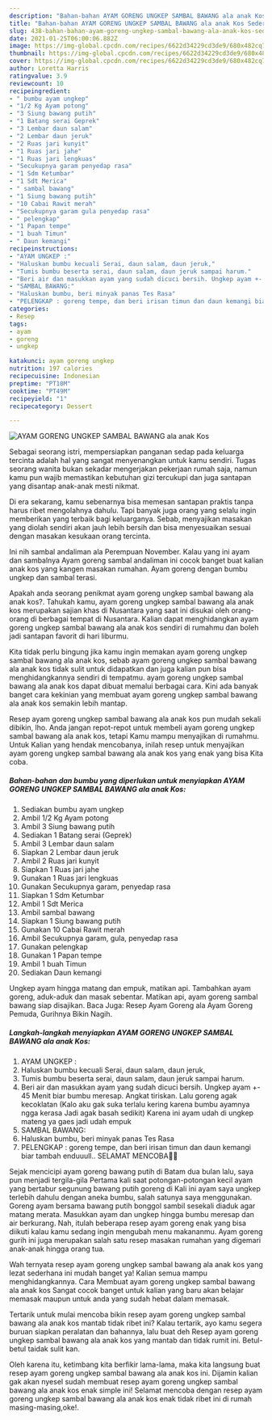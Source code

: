 ```yaml
---
description: "Bahan-bahan AYAM GORENG UNGKEP SAMBAL BAWANG ala anak Kos Sederhana dan Mudah Dibuat"
title: "Bahan-bahan AYAM GORENG UNGKEP SAMBAL BAWANG ala anak Kos Sederhana dan Mudah Dibuat"
slug: 438-bahan-bahan-ayam-goreng-ungkep-sambal-bawang-ala-anak-kos-sederhana-dan-mudah-dibuat
date: 2021-01-25T06:00:06.882Z
image: https://img-global.cpcdn.com/recipes/6622d34229cd3de9/680x482cq70/ayam-goreng-ungkep-sambal-bawang-ala-anak-kos-foto-resep-utama.jpg
thumbnail: https://img-global.cpcdn.com/recipes/6622d34229cd3de9/680x482cq70/ayam-goreng-ungkep-sambal-bawang-ala-anak-kos-foto-resep-utama.jpg
cover: https://img-global.cpcdn.com/recipes/6622d34229cd3de9/680x482cq70/ayam-goreng-ungkep-sambal-bawang-ala-anak-kos-foto-resep-utama.jpg
author: Loretta Harris
ratingvalue: 3.9
reviewcount: 10
recipeingredient:
- " bumbu ayam ungkep"
- "1/2 Kg Ayam potong"
- "3 Siung bawang putih"
- "1 Batang serai Geprek"
- "3 Lembar daun salam"
- "2 Lembar daun jeruk"
- "2 Ruas jari kunyit"
- "1 Ruas jari jahe"
- "1 Ruas jari lengkuas"
- "Secukupnya garam penyedap rasa"
- "1 Sdm Ketumbar"
- "1 Sdt Merica"
- " sambal bawang"
- "1 Siung bawang putih"
- "10 Cabai Rawit merah"
- "Secukupnya garam gula penyedap rasa"
- " pelengkap"
- "1 Papan tempe"
- "1 buah Timun"
- " Daun kemangi"
recipeinstructions:
- "AYAM UNGKEP :"
- "Haluskan bumbu kecuali Serai, daun salam, daun jeruk,"
- "Tumis bumbu beserta serai, daun salam, daun jeruk sampai harum."
- "Beri air dan masukkan ayam yang sudah dicuci bersih. Ungkep ayam +- 45 Menit biar bumbu meresap. Angkat tiriskan. Lalu goreng agak kecoklatan (Kalo aku gak suka terlalu kering karena bumbu ayamnya ngga kerasa Jadi agak basah sedikit) Karena ini ayam udah di ungkep mateng ya gaes jadi udah empuk"
- "SAMBAL BAWANG:"
- "Haluskan bumbu, beri minyak panas Tes Rasa"
- "PELENGKAP : goreng tempe, dan beri irisan timun dan daun kemangi biar tambah enduuull.. SELAMAT MENCOBA🥰🥰"
categories:
- Resep
tags:
- ayam
- goreng
- ungkep

katakunci: ayam goreng ungkep 
nutrition: 197 calories
recipecuisine: Indonesian
preptime: "PT10M"
cooktime: "PT49M"
recipeyield: "1"
recipecategory: Dessert

---
```



![AYAM GORENG UNGKEP SAMBAL BAWANG ala anak Kos](https://img-global.cpcdn.com/recipes/6622d34229cd3de9/680x482cq70/ayam-goreng-ungkep-sambal-bawang-ala-anak-kos-foto-resep-utama.jpg)

Sebagai seorang istri, mempersiapkan panganan sedap pada keluarga tercinta adalah hal yang sangat menyenangkan untuk kamu sendiri. Tugas seorang  wanita bukan sekadar mengerjakan pekerjaan rumah saja, namun kamu pun wajib memastikan kebutuhan gizi tercukupi dan juga santapan yang disantap anak-anak mesti nikmat.

Di era  sekarang, kamu sebenarnya bisa memesan santapan praktis tanpa harus ribet mengolahnya dahulu. Tapi banyak juga orang yang selalu ingin memberikan yang terbaik bagi keluarganya. Sebab, menyajikan masakan yang diolah sendiri akan jauh lebih bersih dan bisa menyesuaikan sesuai dengan masakan kesukaan orang tercinta. 

Ini nih sambal andaliman ala Perempuan November. Kalau yang ini ayam dan sambalnya Ayam goreng sambal andaliman ini cocok banget buat kalian anak kos yang kangen masakan rumahan. Ayam goreng dengan bumbu ungkep dan sambal terasi.

Apakah anda seorang penikmat ayam goreng ungkep sambal bawang ala anak kos?. Tahukah kamu, ayam goreng ungkep sambal bawang ala anak kos merupakan sajian khas di Nusantara yang saat ini disukai oleh orang-orang di berbagai tempat di Nusantara. Kalian dapat menghidangkan ayam goreng ungkep sambal bawang ala anak kos sendiri di rumahmu dan boleh jadi santapan favorit di hari liburmu.

Kita tidak perlu bingung jika kamu ingin memakan ayam goreng ungkep sambal bawang ala anak kos, sebab ayam goreng ungkep sambal bawang ala anak kos tidak sulit untuk didapatkan dan juga kalian pun bisa menghidangkannya sendiri di tempatmu. ayam goreng ungkep sambal bawang ala anak kos dapat dibuat memalui berbagai cara. Kini ada banyak banget cara kekinian yang membuat ayam goreng ungkep sambal bawang ala anak kos semakin lebih mantap.

Resep ayam goreng ungkep sambal bawang ala anak kos pun mudah sekali dibikin, lho. Anda jangan repot-repot untuk membeli ayam goreng ungkep sambal bawang ala anak kos, tetapi Kamu mampu menyajikan di rumahmu. Untuk Kalian yang hendak mencobanya, inilah resep untuk menyajikan ayam goreng ungkep sambal bawang ala anak kos yang enak yang bisa Kita coba.

<!--inarticleads1-->

##### Bahan-bahan dan bumbu yang diperlukan untuk menyiapkan AYAM GORENG UNGKEP SAMBAL BAWANG ala anak Kos:

1. Sediakan  bumbu ayam ungkep
1. Ambil 1/2 Kg Ayam potong
1. Ambil 3 Siung bawang putih
1. Sediakan 1 Batang serai (Geprek)
1. Ambil 3 Lembar daun salam
1. Siapkan 2 Lembar daun jeruk
1. Ambil 2 Ruas jari kunyit
1. Siapkan 1 Ruas jari jahe
1. Gunakan 1 Ruas jari lengkuas
1. Gunakan Secukupnya garam, penyedap rasa
1. Siapkan 1 Sdm Ketumbar
1. Ambil 1 Sdt Merica
1. Ambil  sambal bawang
1. Siapkan 1 Siung bawang putih
1. Gunakan 10 Cabai Rawit merah
1. Ambil Secukupnya garam, gula, penyedap rasa
1. Gunakan  pelengkap
1. Gunakan 1 Papan tempe
1. Ambil 1 buah Timun
1. Sediakan  Daun kemangi


Ungkep ayam hingga matang dan empuk, matikan api. Tambahkan ayam goreng, aduk-aduk dan masak sebentar. Matikan api, ayam goreng sambal bawang siap disajikan. Baca Juga: Resep Ayam Goreng ala Ayam Goreng Pemuda, Gurihnya Bikin Nagih. 

<!--inarticleads2-->

##### Langkah-langkah menyiapkan AYAM GORENG UNGKEP SAMBAL BAWANG ala anak Kos:

1. AYAM UNGKEP :
1. Haluskan bumbu kecuali Serai, daun salam, daun jeruk,
1. Tumis bumbu beserta serai, daun salam, daun jeruk sampai harum.
1. Beri air dan masukkan ayam yang sudah dicuci bersih. Ungkep ayam +- 45 Menit biar bumbu meresap. Angkat tiriskan. Lalu goreng agak kecoklatan (Kalo aku gak suka terlalu kering karena bumbu ayamnya ngga kerasa Jadi agak basah sedikit) Karena ini ayam udah di ungkep mateng ya gaes jadi udah empuk
1. SAMBAL BAWANG:
1. Haluskan bumbu, beri minyak panas Tes Rasa
1. PELENGKAP : goreng tempe, dan beri irisan timun dan daun kemangi biar tambah enduuull.. SELAMAT MENCOBA🥰🥰


Sejak mencicipi ayam goreng bawang putih di Batam dua bulan lalu, saya pun menjadi tergila-gila Pertama kali saat potongan-potongan kecil ayam yang bertabur segunung bawang putih goreng di Kali ini ayam saya ungkep terlebih dahulu dengan aneka bumbu, salah satunya saya menggunakan. Goreng ayam bersama bawang putih bonggol sambil sesekali diaduk agar matang merata. Masukkan ayam dan ungkep hingga bumbu meresap dan air berkurang. Nah, itulah beberapa resep ayam goreng enak yang bisa diikuti kalau kamu sedang ingin mengubah menu makananmu. Ayam goreng gurih ini juga merupakan salah satu resep masakan rumahan yang digemari anak-anak hingga orang tua. 

Wah ternyata resep ayam goreng ungkep sambal bawang ala anak kos yang lezat sederhana ini mudah banget ya! Kalian semua mampu menghidangkannya. Cara Membuat ayam goreng ungkep sambal bawang ala anak kos Sangat cocok banget untuk kalian yang baru akan belajar memasak maupun untuk anda yang sudah hebat dalam memasak.

Tertarik untuk mulai mencoba bikin resep ayam goreng ungkep sambal bawang ala anak kos mantab tidak ribet ini? Kalau tertarik, ayo kamu segera buruan siapkan peralatan dan bahannya, lalu buat deh Resep ayam goreng ungkep sambal bawang ala anak kos yang mantab dan tidak rumit ini. Betul-betul taidak sulit kan. 

Oleh karena itu, ketimbang kita berfikir lama-lama, maka kita langsung buat resep ayam goreng ungkep sambal bawang ala anak kos ini. Dijamin kalian gak akan nyesel sudah membuat resep ayam goreng ungkep sambal bawang ala anak kos enak simple ini! Selamat mencoba dengan resep ayam goreng ungkep sambal bawang ala anak kos enak tidak ribet ini di rumah masing-masing,oke!.

